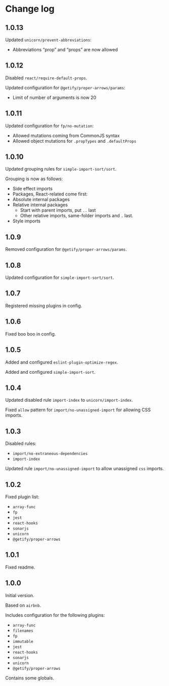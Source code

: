 # Change log

## 1.0.13

Updated `unicorn/prevent-abbreviations`:
- Abbreviations “prop” and “props” are now allowed


## 1.0.12

Disabled `react/require-default-props`.

Updated configuration for `@getify/proper-arrows/params`:
- Limit of number of arguments is now 20


## 1.0.11

Updated configuration for `fp/no-mutation`:
- Allowed mutations coming from CommonJS syntax
- Allowed object mutations for `.propTypes` and `.defaultProps`


## 1.0.10

Updated grouping rules for `simple-import-sort/sort`.

Grouping is now as follows:

- Side effect imports
- Packages, React-related come first:
- Absolute internal packages
- Relative internal packages
  - Start with parent imports, put `..` last
  - Other relative imports, same-folder imports and `.` last.
- Style imports


## 1.0.9

Removed configuration for `@getify/proper-arrows/params`.


## 1.0.8

Updated configuration for `simple-import-sort/sort`.


## 1.0.7

Registered missing plugins in config.


## 1.0.6

Fixed boo boo in config.


## 1.0.5

Added and configured `eslint-plugin-optimize-regex`.

Added and configured `simple-import-sort`.


## 1.0.4

Updated disabled rule `import-index` to `unicorn/import-index`.

Fixed `allow` pattern for `import/no-unassigned-import` for allowing CSS imports.


## 1.0.3

Disabled rules:
- `import/no-extraneous-dependencies`
- `import-index`

Updated rule `import/no-unassigned-import`
to allow unassigned `css` imports.


## 1.0.2

Fixed plugin list:
- `array-func`
- `fp`
- `jest`
- `react-hooks`
- `sonarjs`
- `unicorn`
- `@getify/proper-arrows`


## 1.0.1

Fixed readme.


## 1.0.0

Initial version.

Based on `airbnb`.

Includes configuration
for the following plugins:
- `array-func`
- `filenames`
- `fp`
- `immutable`
- `jest`
- `react-hooks`
- `sonarjs`
- `unicorn`
- `@getify/proper-arrows`

Contains some globals.
